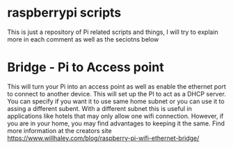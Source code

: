 # raspberrypi scripts
This is just a repository of Pi related scripts and things, I will try to explain more in each comment as well as the seciotns below 
# Bridge - Pi to Access point
This will turn your Pi into an access point as well as enable the ethernet port to connect to another device. This will set up the PI to act
as a DHCP server. You can specify if you want it to use same home subnet or you can use it to assing a different subent. With a different subnet
this is useful in applications like hotels that may only allow one wifi connection. However, if you are in your home, you may find advantages
to keeping it the same. 
Find more information at the creators site https://www.willhaley.com/blog/raspberry-pi-wifi-ethernet-bridge/
